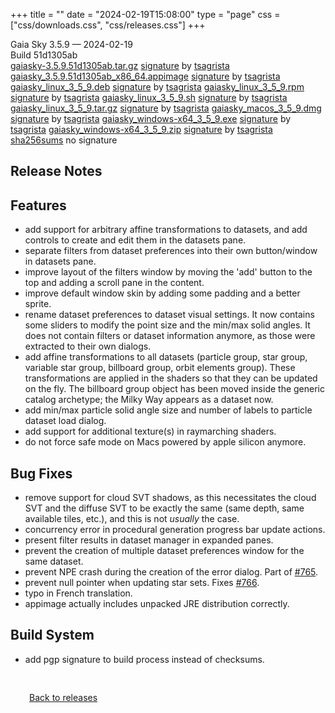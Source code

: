 +++
title = ""
date = "2024-02-19T15:08:00"
type = "page"
css = ["css/downloads.css", "css/releases.css"]
+++

<div class="download-container">
<div id="download-title">
Gaia Sky <span class="downloads-version">3.5.9</span> — <span class="downloads-releasedate">2024-02-19</span></div>
<div class="downloads-build">Build 51d1305ab</div>
<div class="download-section">
<a href="https://gaia.ari.uni-heidelberg.de/gaiasky/releases/3.5.9.51d1305ab/gaiasky-3.5.9.51d1305ab.tar.gz" class="download-button">gaiasky-3.5.9.51d1305ab.tar.gz</a>
<span class="signature">
<a href="https://gaia.ari.uni-heidelberg.de/gaiasky/releases/3.5.9.51d1305ab/gaiasky-3.5.9.51d1305ab.tar.gz.sig">signature</a>  by  <a href="https://keyserver.ubuntu.com/pks/lookup?search=0x448C2B189756743013D5F7C22FD2A59C1D734C1F&fingerprint=on&op=index">tsagrista</a>
</span>
<a href="https://gaia.ari.uni-heidelberg.de/gaiasky/releases/3.5.9.51d1305ab/gaiasky_3.5.9.51d1305ab_x86_64.appimage" class="download-button">gaiasky_3.5.9.51d1305ab_x86_64.appimage</a>
<span class="signature">
<a href="https://gaia.ari.uni-heidelberg.de/gaiasky/releases/3.5.9.51d1305ab/gaiasky_3.5.9.51d1305ab_x86_64.appimage.sig">signature</a>  by  <a href="https://keyserver.ubuntu.com/pks/lookup?search=0x448C2B189756743013D5F7C22FD2A59C1D734C1F&fingerprint=on&op=index">tsagrista</a>
</span>
<a href="https://gaia.ari.uni-heidelberg.de/gaiasky/releases/3.5.9.51d1305ab/gaiasky_linux_3_5_9.deb" class="download-button">gaiasky_linux_3_5_9.deb</a>
<span class="signature">
<a href="https://gaia.ari.uni-heidelberg.de/gaiasky/releases/3.5.9.51d1305ab/gaiasky_linux_3_5_9.deb.sig">signature</a>  by  <a href="https://keyserver.ubuntu.com/pks/lookup?search=0x448C2B189756743013D5F7C22FD2A59C1D734C1F&fingerprint=on&op=index">tsagrista</a>
</span>
<a href="https://gaia.ari.uni-heidelberg.de/gaiasky/releases/3.5.9.51d1305ab/gaiasky_linux_3_5_9.rpm" class="download-button">gaiasky_linux_3_5_9.rpm</a>
<span class="signature">
<a href="https://gaia.ari.uni-heidelberg.de/gaiasky/releases/3.5.9.51d1305ab/gaiasky_linux_3_5_9.rpm.sig">signature</a>  by  <a href="https://keyserver.ubuntu.com/pks/lookup?search=0x448C2B189756743013D5F7C22FD2A59C1D734C1F&fingerprint=on&op=index">tsagrista</a>
</span>
<a href="https://gaia.ari.uni-heidelberg.de/gaiasky/releases/3.5.9.51d1305ab/gaiasky_linux_3_5_9.sh" class="download-button">gaiasky_linux_3_5_9.sh</a>
<span class="signature">
<a href="https://gaia.ari.uni-heidelberg.de/gaiasky/releases/3.5.9.51d1305ab/gaiasky_linux_3_5_9.sh.sig">signature</a>  by  <a href="https://keyserver.ubuntu.com/pks/lookup?search=0x448C2B189756743013D5F7C22FD2A59C1D734C1F&fingerprint=on&op=index">tsagrista</a>
</span>
<a href="https://gaia.ari.uni-heidelberg.de/gaiasky/releases/3.5.9.51d1305ab/gaiasky_linux_3_5_9.tar.gz" class="download-button">gaiasky_linux_3_5_9.tar.gz</a>
<span class="signature">
<a href="https://gaia.ari.uni-heidelberg.de/gaiasky/releases/3.5.9.51d1305ab/gaiasky_linux_3_5_9.tar.gz.sig">signature</a>  by  <a href="https://keyserver.ubuntu.com/pks/lookup?search=0x448C2B189756743013D5F7C22FD2A59C1D734C1F&fingerprint=on&op=index">tsagrista</a>
</span>
<a href="https://gaia.ari.uni-heidelberg.de/gaiasky/releases/3.5.9.51d1305ab/gaiasky_macos_3_5_9.dmg" class="download-button">gaiasky_macos_3_5_9.dmg</a>
<span class="signature">
<a href="https://gaia.ari.uni-heidelberg.de/gaiasky/releases/3.5.9.51d1305ab/gaiasky_macos_3_5_9.dmg.sig">signature</a>  by  <a href="https://keyserver.ubuntu.com/pks/lookup?search=0x448C2B189756743013D5F7C22FD2A59C1D734C1F&fingerprint=on&op=index">tsagrista</a>
</span>
<a href="https://gaia.ari.uni-heidelberg.de/gaiasky/releases/3.5.9.51d1305ab/gaiasky_windows-x64_3_5_9.exe" class="download-button">gaiasky_windows-x64_3_5_9.exe</a>
<span class="signature">
<a href="https://gaia.ari.uni-heidelberg.de/gaiasky/releases/3.5.9.51d1305ab/gaiasky_windows-x64_3_5_9.exe.sig">signature</a>  by  <a href="https://keyserver.ubuntu.com/pks/lookup?search=0x448C2B189756743013D5F7C22FD2A59C1D734C1F&fingerprint=on&op=index">tsagrista</a>
</span>
<a href="https://gaia.ari.uni-heidelberg.de/gaiasky/releases/3.5.9.51d1305ab/gaiasky_windows-x64_3_5_9.zip" class="download-button">gaiasky_windows-x64_3_5_9.zip</a>
<span class="signature">
<a href="https://gaia.ari.uni-heidelberg.de/gaiasky/releases/3.5.9.51d1305ab/gaiasky_windows-x64_3_5_9.zip.sig">signature</a>  by  <a href="https://keyserver.ubuntu.com/pks/lookup?search=0x448C2B189756743013D5F7C22FD2A59C1D734C1F&fingerprint=on&op=index">tsagrista</a>
</span>
<a href="https://gaia.ari.uni-heidelberg.de/gaiasky/releases/3.5.9.51d1305ab/sha256sums" class="download-button">sha256sums</a>
<span class="signature">no signature</span>
</div>
</div>

<section class="release-notes">

# Release Notes


## Features
- add support for arbitrary affine transformations to datasets, and add controls to create and edit them in the datasets pane.
- separate filters from dataset preferences into their own button/window in datasets pane.
- improve layout of the filters window by moving the 'add' button to the top and adding a scroll pane in the content.
- improve default window skin by adding some padding and a better sprite.
- rename dataset preferences to dataset visual settings. It now contains some sliders to modify the point size and the min/max solid angles. It does not contain filters or dataset information anymore, as those were extracted to their own dialogs.
- add affine transformations to all datasets (particle group, star group, variable star group, billboard group, orbit elements group). These transformations are applied in the shaders so that they can be updated on the fly. The billboard group object has been moved inside the generic catalog archetype; the Milky Way appears as a dataset now.
- add min/max particle solid angle size and number of labels to particle dataset load dialog.
- add support for additional texture(s) in raymarching shaders.
- do not force safe mode on Macs powered by apple silicon anymore.

## Bug Fixes
- remove support for cloud SVT shadows, as this necessitates the cloud SVT and the diffuse SVT to be exactly the same (same depth, same available tiles, etc.), and this is not *usually* the case.
- concurrency error in procedural generation progress bar update actions.
- present filter results in dataset manager in expanded panes.
- prevent the creation of multiple dataset preferences window for the same dataset.
- prevent NPE crash during the creation of the error dialog. Part of [#765](https://codeberg.org/gaiasky/gaiasky/issues/765).
- prevent null pointer when updating star sets. Fixes [#766](https://codeberg.org/gaiasky/gaiasky/issues/766).
- typo in French translation.
- appimage actually includes unpacked JRE distribution correctly.

## Build System
- add pgp signature to build process instead of checksums.
</section>


<p class="center-text" style="padding: 30px;">
<i class="fa-solid fa-circle-arrow-left"></i> <a href="/downloads/releases">Back to releases</a>
</p>
